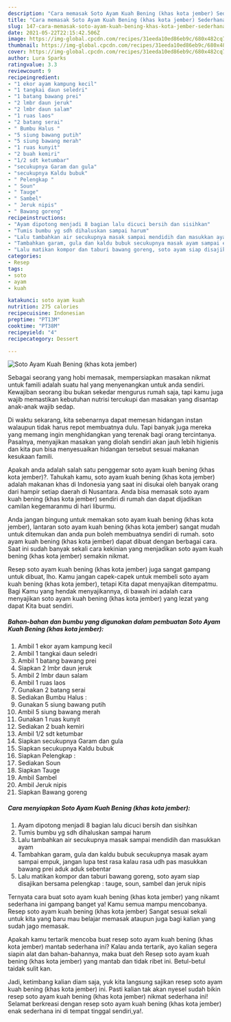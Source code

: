```yaml
---
description: "Cara memasak Soto Ayam Kuah Bening (khas kota jember) Sederhana dan Mudah Dibuat"
title: "Cara memasak Soto Ayam Kuah Bening (khas kota jember) Sederhana dan Mudah Dibuat"
slug: 147-cara-memasak-soto-ayam-kuah-bening-khas-kota-jember-sederhana-dan-mudah-dibuat
date: 2021-05-22T22:15:42.506Z
image: https://img-global.cpcdn.com/recipes/31eeda10ed86eb9c/680x482cq70/soto-ayam-kuah-bening-khas-kota-jember-foto-resep-utama.jpg
thumbnail: https://img-global.cpcdn.com/recipes/31eeda10ed86eb9c/680x482cq70/soto-ayam-kuah-bening-khas-kota-jember-foto-resep-utama.jpg
cover: https://img-global.cpcdn.com/recipes/31eeda10ed86eb9c/680x482cq70/soto-ayam-kuah-bening-khas-kota-jember-foto-resep-utama.jpg
author: Lura Sparks
ratingvalue: 3.3
reviewcount: 9
recipeingredient:
- "1 ekor ayam kampung kecil"
- "1 tangkai daun seledri"
- "1 batang bawang prei"
- "2 lmbr daun jeruk"
- "2 lmbr daun salam"
- "1 ruas laos"
- "2 batang serai"
- " Bumbu Halus "
- "5 siung bawang putih"
- "5 siung bawang merah"
- "1 ruas kunyit"
- "2 buah kemiri"
- "1/2 sdt ketumbar"
- "secukupnya Garam dan gula"
- "secukupnya Kaldu bubuk"
- " Pelengkap "
- " Soun"
- " Tauge"
- " Sambel"
- " Jeruk nipis"
- " Bawang goreng"
recipeinstructions:
- "Ayam dipotong menjadi 8 bagian lalu dicuci bersih dan sisihkan"
- "Tumis bumbu yg sdh dihaluskan sampai harum"
- "Lalu tambahkan air secukupnya masak sampai mendidih dan masukkan ayam"
- "Tambahkan garam, gula dan kaldu bubuk secukupnya masak ayam sampai empuk, jangan lupa test rasa kalau rasa udh pas masukkan bawang prei aduk aduk sebentar"
- "Lalu matikan kompor dan taburi bawang goreng, soto ayam siap disajikan bersama pelengkap : tauge, soun, sambel dan jeruk nipis"
categories:
- Resep
tags:
- soto
- ayam
- kuah

katakunci: soto ayam kuah 
nutrition: 275 calories
recipecuisine: Indonesian
preptime: "PT13M"
cooktime: "PT38M"
recipeyield: "4"
recipecategory: Dessert

---
```



![Soto Ayam Kuah Bening (khas kota jember)](https://img-global.cpcdn.com/recipes/31eeda10ed86eb9c/680x482cq70/soto-ayam-kuah-bening-khas-kota-jember-foto-resep-utama.jpg)

Sebagai seorang yang hobi memasak, mempersiapkan masakan nikmat untuk famili adalah suatu hal yang menyenangkan untuk anda sendiri. Kewajiban seorang ibu bukan sekedar mengurus rumah saja, tapi kamu juga wajib memastikan kebutuhan nutrisi tercukupi dan masakan yang disantap anak-anak wajib sedap.

Di waktu  sekarang, kita sebenarnya dapat memesan hidangan instan walaupun tidak harus repot membuatnya dulu. Tapi banyak juga mereka yang memang ingin menghidangkan yang terenak bagi orang tercintanya. Pasalnya, menyajikan masakan yang diolah sendiri akan jauh lebih higienis dan kita pun bisa menyesuaikan hidangan tersebut sesuai makanan kesukaan famili. 



Apakah anda adalah salah satu penggemar soto ayam kuah bening (khas kota jember)?. Tahukah kamu, soto ayam kuah bening (khas kota jember) adalah makanan khas di Indonesia yang saat ini disukai oleh banyak orang dari hampir setiap daerah di Nusantara. Anda bisa memasak soto ayam kuah bening (khas kota jember) sendiri di rumah dan dapat dijadikan camilan kegemaranmu di hari liburmu.

Anda jangan bingung untuk memakan soto ayam kuah bening (khas kota jember), lantaran soto ayam kuah bening (khas kota jember) sangat mudah untuk ditemukan dan anda pun boleh membuatnya sendiri di rumah. soto ayam kuah bening (khas kota jember) dapat dibuat dengan berbagai cara. Saat ini sudah banyak sekali cara kekinian yang menjadikan soto ayam kuah bening (khas kota jember) semakin nikmat.

Resep soto ayam kuah bening (khas kota jember) juga sangat gampang untuk dibuat, lho. Kamu jangan capek-capek untuk membeli soto ayam kuah bening (khas kota jember), tetapi Kita dapat menyajikan ditempatmu. Bagi Kamu yang hendak menyajikannya, di bawah ini adalah cara menyajikan soto ayam kuah bening (khas kota jember) yang lezat yang dapat Kita buat sendiri.

<!--inarticleads1-->

##### Bahan-bahan dan bumbu yang digunakan dalam pembuatan Soto Ayam Kuah Bening (khas kota jember):

1. Ambil 1 ekor ayam kampung kecil
1. Ambil 1 tangkai daun seledri
1. Ambil 1 batang bawang prei
1. Siapkan 2 lmbr daun jeruk
1. Ambil 2 lmbr daun salam
1. Ambil 1 ruas laos
1. Gunakan 2 batang serai
1. Sediakan  Bumbu Halus :
1. Gunakan 5 siung bawang putih
1. Ambil 5 siung bawang merah
1. Gunakan 1 ruas kunyit
1. Sediakan 2 buah kemiri
1. Ambil 1/2 sdt ketumbar
1. Siapkan secukupnya Garam dan gula
1. Siapkan secukupnya Kaldu bubuk
1. Siapkan  Pelengkap :
1. Sediakan  Soun
1. Siapkan  Tauge
1. Ambil  Sambel
1. Ambil  Jeruk nipis
1. Siapkan  Bawang goreng




<!--inarticleads2-->

##### Cara menyiapkan Soto Ayam Kuah Bening (khas kota jember):

1. Ayam dipotong menjadi 8 bagian lalu dicuci bersih dan sisihkan
1. Tumis bumbu yg sdh dihaluskan sampai harum
1. Lalu tambahkan air secukupnya masak sampai mendidih dan masukkan ayam
1. Tambahkan garam, gula dan kaldu bubuk secukupnya masak ayam sampai empuk, jangan lupa test rasa kalau rasa udh pas masukkan bawang prei aduk aduk sebentar
1. Lalu matikan kompor dan taburi bawang goreng, soto ayam siap disajikan bersama pelengkap : tauge, soun, sambel dan jeruk nipis




Ternyata cara buat soto ayam kuah bening (khas kota jember) yang nikamt sederhana ini gampang banget ya! Kamu semua mampu mencobanya. Resep soto ayam kuah bening (khas kota jember) Sangat sesuai sekali untuk kita yang baru mau belajar memasak ataupun juga bagi kalian yang sudah jago memasak.

Apakah kamu tertarik mencoba buat resep soto ayam kuah bening (khas kota jember) mantab sederhana ini? Kalau anda tertarik, ayo kalian segera siapin alat dan bahan-bahannya, maka buat deh Resep soto ayam kuah bening (khas kota jember) yang mantab dan tidak ribet ini. Betul-betul taidak sulit kan. 

Jadi, ketimbang kalian diam saja, yuk kita langsung sajikan resep soto ayam kuah bening (khas kota jember) ini. Pasti kalian tak akan nyesel sudah bikin resep soto ayam kuah bening (khas kota jember) nikmat sederhana ini! Selamat berkreasi dengan resep soto ayam kuah bening (khas kota jember) enak sederhana ini di tempat tinggal sendiri,ya!.

